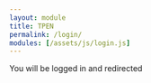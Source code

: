 ```yaml
---
layout: module
title: TPEN
permalink: /login/
modules: [/assets/js/login.js]
---
```

You will be logged in and redirected

